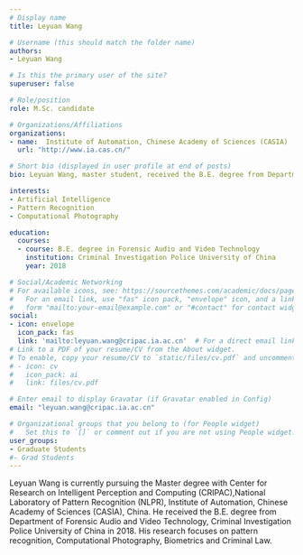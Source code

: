 ```yaml
---
# Display name
title: Leyuan Wang

# Username (this should match the folder name)
authors:
- Leyuan Wang

# Is this the primary user of the site?
superuser: false

# Role/position
role: M.Sc. candidate

# Organizations/Affiliations
organizations:
- name:  Institute of Automation, Chinese Academy of Sciences (CASIA)
  url: "http://www.ia.cas.cn/"

# Short bio (displayed in user profile at end of posts)
bio: Leyuan Wang, master student, received the B.E. degree from Department of Forensic Audio and Video Technology, Criminal Investigation Police University of China in 2018. His research focuses on pattern recognition, Computational Photography, Biometrics and Criminal Law.

interests:
- Artificial Intelligence
- Pattern Recognition
- Computational Photography

education:
  courses:
  - course: B.E. degree in Forensic Audio and Video Technology
    institution: Criminal Investigation Police University of China
    year: 2018

# Social/Academic Networking
# For available icons, see: https://sourcethemes.com/academic/docs/page-builder/#icons
#   For an email link, use "fas" icon pack, "envelope" icon, and a link in the
#   form "mailto:your-email@example.com" or "#contact" for contact widget.
social:
- icon: envelope
  icon_pack: fas
  link: 'mailto:leyuan.wang@cripac.ia.ac.cn'  # For a direct email link, use "mailto:test@example.org".
# Link to a PDF of your resume/CV from the About widget.
# To enable, copy your resume/CV to `static/files/cv.pdf` and uncomment the lines below.
# - icon: cv
#   icon_pack: ai
#   link: files/cv.pdf

# Enter email to display Gravatar (if Gravatar enabled in Config)
email: "leyuan.wang@cripac.ia.ac.cn"

# Organizational groups that you belong to (for People widget)
#   Set this to `[]` or comment out if you are not using People widget.
user_groups:
- Graduate Students
#- Grad Students
---
```

Leyuan Wang is currently pursuing the Master degree with Center for Research on Intelligent Perception and Computing (CRIPAC),National Laboratory of Pattern Recognition (NLPR), Institute of Automation, Chinese Academy of Sciences (CASIA), China. He received the B.E. degree from Department of Forensic Audio and Video Technology, Criminal Investigation Police University of China in 2018. His research focuses on pattern recognition, Computational Photography, Biometrics and Criminal Law.